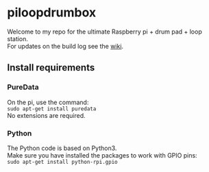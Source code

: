 # piloopdrumbox
Welcome to my repo for the ultimate Raspberry pi + drum pad + loop station.  
For updates on the build log see the [wiki](https://github.com/roberthofman/piloopdrumbox/wiki).   

## Install requirements
### PureData
On the pi, use the command:  
`sudo apt-get install puredata`  
No extensions are required. 

### Python
The Python code is based on Python3.   
Make sure you have installed the packages to work with GPIO pins:  
`sudo apt-get install python-rpi.gpio`

